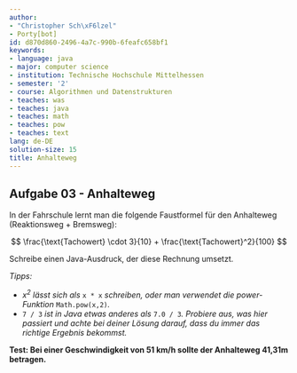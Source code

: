 ```yaml
---
author:
- "Christopher Sch\xF6lzel"
- Porty[bot]
id: d870d860-2496-4a7c-990b-6feafc658bf1
keywords:
- language: java
- major: computer science
- institution: Technische Hochschule Mittelhessen
- semester: '2'
- course: Algorithmen und Datenstrukturen
- teaches: was
- teaches: java
- teaches: math
- teaches: pow
- teaches: text
lang: de-DE
solution-size: 15
title: Anhalteweg
---
```

## Aufgabe 03 - Anhalteweg

In der Fahrschule lernt man die folgende Faustformel für den Anhalteweg (Reaktionsweg + Bremsweg):

$$
\frac{\text{Tachowert} \cdot 3}{10} + \frac{\text{Tachowert}^2}{100}
$$

Schreibe einen Java-Ausdruck, der diese Rechnung umsetzt.

*Tipps:* 
* *$x^2$ lässt sich als* `x * x` *schreiben, oder man verwendet die power-Funktion* `Math.pow(x,2)`*.*
* `7 / 3` *ist in Java etwas anderes als* `7.0 / 3`*. Probiere aus, was hier passiert und achte bei deiner Lösung darauf, dass du immer das richtige Ergebnis bekommst.*

**Test: Bei einer Geschwindigkeit von 51 km/h sollte der Anhalteweg 41,31m betragen.**